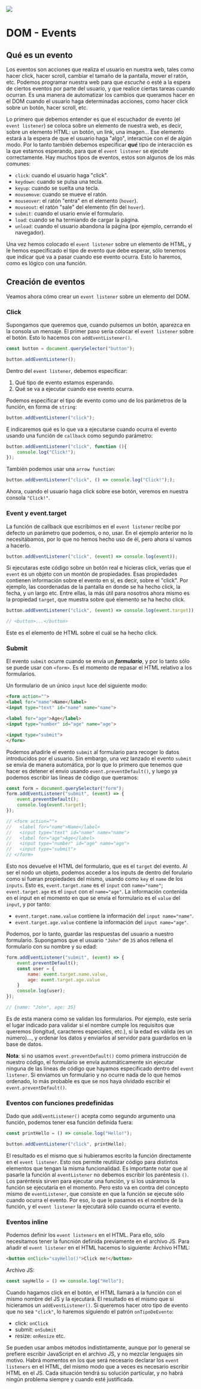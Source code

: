 ![](../../assets/Logo_Yellow.png)

# DOM - Events

## Qué es un evento
Los eventos son acciones que realiza el usuario en nuestra web, tales como hacer click, hacer scroll, cambiar el tamaño de la pantalla, mover el ratón, etc.
Podemos programar nuestra web para que *escuche* o esté a la espera de ciertos eventos por parte del usuario, y que realice ciertas tareas cuando ocurran. Es una manera de automatizar los cambios que queramos hacer en el DOM cuando el usuario haga determinadas acciones, como hacer click sobre un botón, hacer scroll, etc.

Lo primero que debemos entender es que el escuchador de evento (el `event listener`) se coloca sobre un elemento de nuestra web, es decir, sobre un elemento HTML: un botón, un link, una imagen... Ese elemento estará a la espera de que el usuario haga "algo", interactúe con el de algún modo.
Por lo tanto también debemos especificar **_qué_** tipo de interacción es la que estamos esperando, para que el `event listener` se ejecute correctamente. Hay muchos tipos de eventos, estos son algunos de los más comunes:

- `click`: cuando el usuario haga "click".
- `keydown`: cuando se pulsa una tecla.
- `keyup`: cuando se suelta una tecla.
- `mousemove`: cuando se mueve el ratón.
- `mouseover`: el ratón "entra" en el elemento (`hover`).
- `mouseout`: el ratón "sale" del elemento (fin del `hover`).
- `submit`: cuando el usario envíe el formulario.
- `load`: cuando se ha termiando de cargar la página.
- `unload`: cuando el usuario abandona la página (por ejemplo, cerrando el navegador).

Una vez hemos colocado el `event listener` sobre un elemento de HTML, y le hemos especificado el tipo de evento que debe esperar, sólo tenemos que indicar qué va a pasar cuando ese evento ocurra. Esto lo haremos, como es lógico con una función.

## Creación de eventos
Veamos ahora cómo crear un `event listener` sobre un elemento del DOM.

### Click
Supongamos que queremos que, cuando pulsemos un botón, aparezca en la consola un mensaje.
El primer paso sería colocar el `event listener` sobre el botón. Esto lo hacemos con `addEventListener()`.
```javascript
const button = document.querySelector("button");

button.addEventListener();
```

Dentro del `event listener`, debemos especificar:
1. Qué tipo de evento estamos esperando.
2. Qué se va a ejecutar cuando ese evento ocurra.

Podemos especificar el tipo de evento como uno de los parámetros de la función, en forma de `string`:
```javascript
button.addEventListener("click");
```

E indicaremos qué es lo que va a ejecutarse cuando ocurra el evento usando una función de `callback` como segundo parámetro:
```javascript
button.addEventListener("click", function (){
	console.log("Click!");
});
```

También podemos usar una `arrow function`:
```javascript
button.addEventListener("click", () => console.log("Click!"););
```

Ahora, cuando el usuario haga click sobre ese botón, veremos en nuestra consola `"Click!"`.

### Event y event.target
La función de callback que escribimos en el `event listener` recibe por defecto un parámetro que podemos, o no, usar. En el ejemplo anterior no lo necesitábamos, por lo que no hemos hecho uso de él, pero ahora sí vamos a hacerlo.
```javascript
button.addEventListener("click", (event) => console.log(event));
```

Si ejecutaras este código sobre un botón real e hicieras click, verías que el `event` es un objeto con un montón de propiedades. Esas propiedades contienen información sobre el evento en sí, es decir, sobre el "click". Por ejemplo, las coordenadas de la pantalla en donde se ha hecho click, la fecha, y un largo etc. Entre ellas, la más útil para nosotros ahora mismo es la propiedad `target`, que muestra sobre qué elemento se ha hecho click.
```javascript
button.addEventListener("click", (event) => console.log(event.target));

// <button>...</button>
```

Este es el elemento de HTML sobre el cuál se ha hecho click.

### Submit
El evento `submit` ocurre cuando se envía un **_formulario_**, y por lo tanto sólo se puede usar con `<form>`. Es el momento de repasar el HTML relativo a los formularios.

Un formulario de un único `input` luce del siguiente modo:
```html
<form action="">
<label for="name">Name</label>
<input type="text" id="name" name="name">

<label for="age">Age</label>
<input type="number" id="age" name="age">

<input type="submit">
</form>
```

Podemos añadirle el evento `submit` al formulario para recoger lo datos introducidos por el usuario. 
Sin embargo, una vez lanzado el evento `submit` se envía de manera automática, por lo que lo primero que tenemos que hacer es detener el envío usando `event.preventDefault()`, y luego ya podemos escribir las líneas de código que queramos:
```javascript
const form = document.querySelector("form");
form.addEventListener("submit", (event) => {
	event.preventDefault();
	console.log(event.target);
});

// <form action="">
//   <label for="name">Name</label>
//   <input type="text" id="name" name="name">
//   <label for="age">Age</label>
//   <input type="number" id="age" name="age">
//   <input type="submit">
// </form>
```

Esto nos devuelve el HTML del formulario, que es el `target` del evento. Al ser el nodo un objeto, podemos acceder a los inputs de dentro del forulario como si fueran propiedades del mismo, usando como `key` el `name` de los `inputs`.
Esto es, `event.target.name` es el `input` con `name="name"`; `event.target.age` es el `input` con el `name="age"`.
La información contenida en el input en el momento en que se envía el formulario es el `value` del `input`, y por tanto:
- `event.target.name.value` contiene la información del `input name="name"`.
- `event.target.age.value` contiene la información del `input name="age"`.

Podemos, por lo tanto, guardar las respuestas del usuario a nuestro formulario. Supongamos que el usuario `"John"` de `35` años rellena el formulario con su nombre y su edad:
```javascript
form.addEventListener("submit", (event) => {
	event.preventDefault();
	const user = {
		name: event.target.name.value,
		age: event.target.age.value	
	}
	console.log(user);
});

// {name: "John", age: 35}
```

Es de esta manera como se validan los formularios. Por ejemplo, este sería el lugar indicado para validar si el nombre cumple los requisitos que queremos (longitud, caracteres especiales, etc.), si la edad es válida (es un número)..., y ordenar los datos y enviarlos al servidor para guardarlos en la base de datos.

**Nota**: si no usamos `event.preventDefault()` como primera instrucción de nuestro código, el formulario se envía automáticamente sin ejecutar ninguna de las líneas de código que hayamos especificado dentro del `event listener`.
Si enviamos un formulario y no ocurre nada de lo que hemos ordenado, lo más probable es que se nos haya olvidado escribir el `event.preventDefault()`.

### Eventos con funciones predefinidas
Dado que `addEventListener()` acepta como segundo argumento una función, podemos tener esa función definida fuera:
```javascript
const printHello = () => console.log("Hello!");

button.addEventListener("click", printHello);
```

El resultado es el mismo que si hubieramos escrito la función directamente en el `event listener`. Esto nos permite reutilizar código para distintos elementos que tengan la misma funcionalidad.
Es importante notar que al pasarle la función al `eventListener` no debemos escribir los paréntesis `()`. Los paréntesis sirven para ejecutar una función, y si los usáramos la función se ejecutaría en el momento. Pero esto va en contra del concepto mismo de `eventListener`, que consiste en que la función se ejecute sólo cuando ocurra el evento. Por eso, lo que le pasamos es el nombre de la función, y el `event listener` la ejecutará sólo cuando ocurra el evento.

### Eventos inline
Podemos definir los `event listeners` en el HTML. Para ello, sólo necesitamos tener la funcnión definida previamente en el archivo JS. Para añadir el `event listener` en el HTML hacemos lo siguiente:
Archivo HTML:
```html
<button onClick="sayHello()">Click me!</button>
```
Archivo JS:
```javascript
const sayHello = () => console.log("Hello");
```

Cuando hagamos click en el botón, el HTML llamará a la función con el mismo nombre del JS y la ejecutará. El resultado es el mismo que si hicieramos un `addEventListener()`. Si queremos hacer otro tipo de evento que no sea `"click"`, lo haremos siguiendo el patrón `onTipoDeEvento`:
- click: `onClick`
- submit: `onSubmit`
- resize: `onResize`
etc.

Se pueden usar ambos métodos indistintamente, aunque por lo general se prefiere escribir JavaScript en el archivo JS, y no mezclar lenguajes sin motivo. Habrá momentos en los que será necesario declarar los `event listeners` en el HTML, del mismo modo que a veces es necesario escribir HTML en el JS. Cada situación tendrá su solución particular, y no habrá ningún problema siempre y cuando esté justificada.